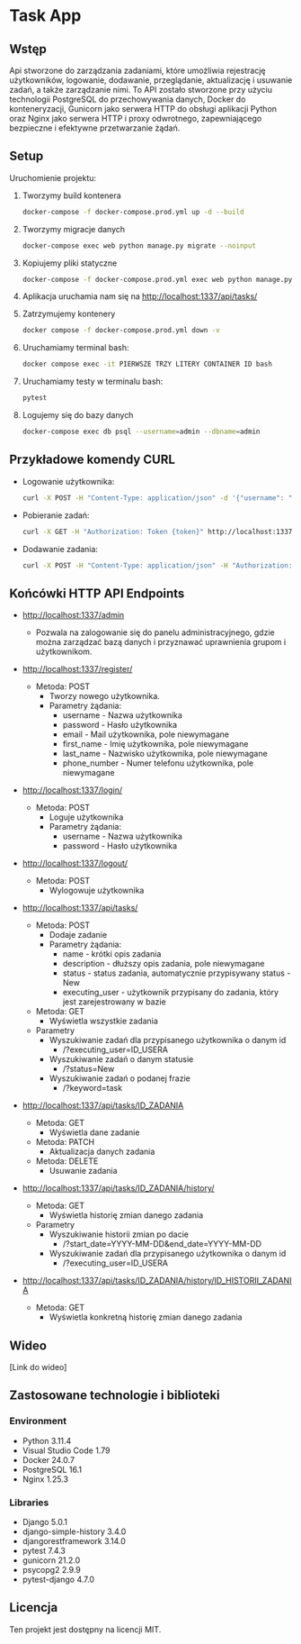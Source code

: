 # Task App

## Wstęp

Api stworzone do zarządzania zadaniami, które umożliwia rejestrację użytkowników, logowanie, dodawanie, przeglądanie, aktualizację i usuwanie zadań, a także zarządzanie nimi. To API zostało stworzone przy użyciu technologii PostgreSQL do przechowywania danych, Docker do konteneryzacji, Gunicorn jako serwera HTTP do obsługi aplikacji Python oraz Nginx jako serwera HTTP i proxy odwrotnego, zapewniającego bezpieczne i efektywne przetwarzanie żądań.

## Setup

Uruchomienie projektu:

1. Tworzymy build kontenera

    ```bash
    docker-compose -f docker-compose.prod.yml up -d --build
    ```

2. Tworzymy migracje danych

    ```bash
    docker-compose exec web python manage.py migrate --noinput
    ```

3. Kopiujemy pliki statyczne

    ```bash
    docker-compose -f docker-compose.prod.yml exec web python manage.py collectstatic --no-input --clear
    ```

4. Aplikacja uruchamia nam się na [http://localhost:1337/api/tasks/](http://localhost:1337/api/tasks/)

5. Zatrzymujemy kontenery

    ```bash
    docker compose -f docker-compose.prod.yml down -v
    ```

6. Uruchamiamy terminal bash:

    ```bash
    docker compose exec -it PIERWSZE TRZY LITERY CONTAINER ID bash
    ```

7. Uruchamiamy testy w terminalu bash:

    ```bash
    pytest
    ```

8. Logujemy się do bazy danych

    ```bash
    docker-compose exec db psql --username=admin --dbname=admin
    ```

## Przykładowe komendy CURL

- Logowanie użytkownika:

    ```bash
    curl -X POST -H "Content-Type: application/json" -d '{"username": "admin", "password": "admin"}' http://localhost:8000/api/login/
    ```

- Pobieranie zadań:

    ```bash
    curl -X GET -H "Authorization: Token {token}" http://localhost:1337/api/tasks/
    ```

- Dodawanie zadania:

    ```bash
    curl -X POST -H "Content-Type: application/json" -H "Authorization: Token {token}" -d '{"name": "Przykładowe zadanie", "description": "opis zadania", "executing_user": 1}' http://localhost:8000/api/tasks/
    ```

## Końcówki HTTP API Endpoints

- [http://localhost:1337/admin](http://localhost:1337/admin)
    - Pozwala na zalogowanie się do panelu administracyjnego, gdzie można zarządzać bazą danych i przyznawać uprawnienia grupom i użytkownikom.

- [http://localhost:1337/register/](http://localhost:1337/register/)
    - Metoda: POST
        - Tworzy nowego użytkownika.
        - Parametry żądania:
            - username - Nazwa użytkownika
            - password - Hasło użytkownika
            - email - Mail użytkownika, pole niewymagane
            - first_name - Imię użytkownika, pole niewymagane
            - last_name - Nazwisko użytkownika, pole niewymagane
            - phone_number - Numer telefonu użytkownika, pole niewymagane

- [http://localhost:1337/login/](http://localhost:1337/login/)
    - Metoda: POST
        - Loguje użytkownika
        - Parametry żądania:
            - username - Nazwa użytkownika
            - password - Hasło użytkownika

- [http://localhost:1337/logout/](http://localhost:1337/logout/)
    - Metoda: POST
        - Wylogowuje użytkownika

- [http://localhost:1337/api/tasks/](http://localhost:1337/api/tasks/)
    - Metoda: POST
        - Dodaje zadanie
        - Parametry żądania:
            - name - krótki opis zadania
            - description - dłuższy opis zadania, pole niewymagane
            - status - status zadania, automatycznie przypisywany status - New
            - executing_user - użytkownik przypisany do zadania, który jest zarejestrowany w bazie
    - Metoda: GET
        - Wyświetla wszystkie zadania
    - Parametry
        - Wyszukiwanie zadań dla przypisanego użytkownika o danym id
            - /?executing_user=ID_USERA
        - Wyszukiwanie zadań o danym statusie
            - /?status=New
        - Wyszukiwanie zadań o podanej frazie
            - /?keyword=task

- [http://localhost:1337/api/tasks/ID_ZADANIA](http://localhost:1337/api/tasks/ID_ZADANIA)
    - Metoda: GET
        - Wyświetla dane zadanie
    - Metoda: PATCH
        - Aktualizacja danych zadania
    - Metoda: DELETE
        - Usuwanie zadania

- [http://localhost:1337/api/tasks/ID_ZADANIA/history/](http://localhost:1337/api/tasks/ID_ZADANIA/history/)
    - Metoda: GET
        - Wyświetla historię zmian danego zadania
    - Parametry
        - Wyszukiwanie historii zmian po dacie
            - /?start_date=YYYY-MM-DD&end_date=YYYY-MM-DD
        - Wyszukiwanie zadań dla przypisanego użytkownika o danym id
            - /?executing_user=ID_USERA

- [http://localhost:1337/api/tasks/ID_ZADANIA/history/ID_HISTORII_ZADANIA](http://localhost:1337/api/tasks/ID_ZADANIA/history/ID_HISTORII_ZADANIA)
    - Metoda: GET
        - Wyświetla konkretną historię zmian danego zadania

## Wideo

[Link do wideo]

## Zastosowane technologie i biblioteki

### Environment
- Python 3.11.4
- Visual Studio Code 1.79
- Docker 24.0.7
- PostgreSQL 16.1
- Nginx 1.25.3

### Libraries
- Django 5.0.1
- django-simple-history 3.4.0
- djangorestframework 3.14.0
- pytest 7.4.3
- gunicorn 21.2.0
- psycopg2 2.9.9
- pytest-django 4.7.0

## Licencja

Ten projekt jest dostępny na licencji MIT.
